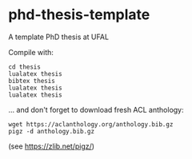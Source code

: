 # phd-thesis-template
A template PhD thesis at UFAL

Compile with:

```
cd thesis
lualatex thesis
bibtex thesis
lualatex thesis
lualatex thesis
```

... and don't forget to download fresh ACL anthology:

```
wget https://aclanthology.org/anthology.bib.gz
pigz -d anthology.bib.gz
```

(see https://zlib.net/pigz/)
